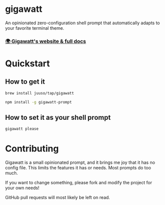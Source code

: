 # gigawatt

An opinionated zero-configuration shell prompt that automatically adapts to your favorite terminal theme.

### [🌍 Gigawatt's website & full docs](https://radiosilenceapp.com/gigawatt/)

# Quickstart

## How to get it

```sh
brew install juuso/tap/gigawatt
```

```sh
npm install -g gigawatt-prompt
```

## How to set it as your shell prompt

```sh
gigawatt please
```

# Contributing

Gigawatt is a small opinionated prompt, and it brings me joy that it has no config file. This limits the features it has or needs. Most prompts do too much.

If you want to change something, please fork and modify the project for your own needs!

GitHub pull requests will most likely be left on read.
